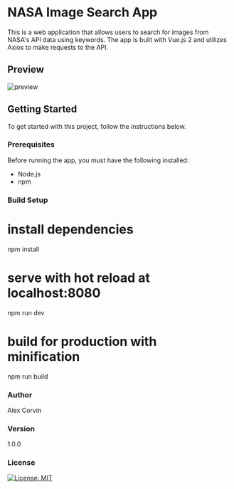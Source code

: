 # NASA Image Search App

This is a web application that allows users to search for images from NASA's API data using keywords. The app is built with Vue.js 2 and utilizes Axios to make requests to the API.

## Preview

![preview](preview-app.gif?raw=true)

## Getting Started

To get started with this project, follow the instructions below.

### Prerequisites

Before running the app, you must have the following installed:

- Node.js
- npm

### Build Setup

# install dependencies
npm install

# serve with hot reload at localhost:8080
npm run dev

# build for production with minification
npm run build

### Author

Alex Corvin

### Version

1.0.0

### License

[![License: MIT](https://img.shields.io/badge/License-MIT-yellow.svg)](https://opensource.org/licenses/MIT)
